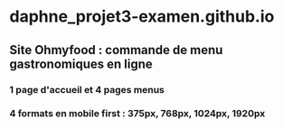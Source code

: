 # daphne_projet3-examen.github.io
## Site Ohmyfood : commande de menu gastronomiques en ligne
### 1 page d'accueil et 4 pages menus
### 4 formats en mobile first : 375px, 768px, 1024px, 1920px
